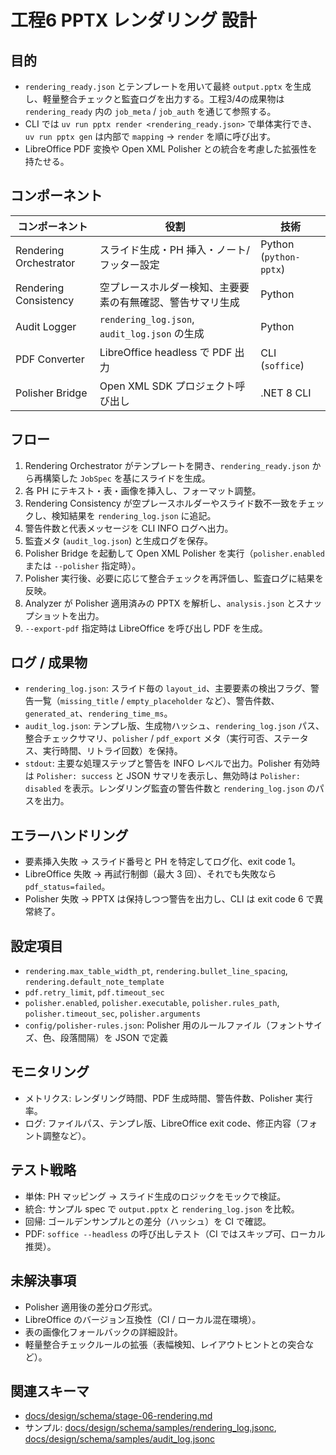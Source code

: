 # 工程6 PPTX レンダリング 設計

## 目的
- `rendering_ready.json` とテンプレートを用いて最終 `output.pptx` を生成し、軽量整合チェックと監査ログを出力する。工程3/4の成果物は `rendering_ready` 内の `job_meta` / `job_auth` を通じて参照する。
- CLI では `uv run pptx render <rendering_ready.json>` で単体実行でき、`uv run pptx gen` は内部で `mapping` → `render` を順に呼び出す。
- LibreOffice PDF 変換や Open XML Polisher との統合を考慮した拡張性を持たせる。

## コンポーネント
| コンポーネント | 役割 | 技術 |
| --- | --- | --- |
| Rendering Orchestrator | スライド生成・PH 挿入・ノート/フッター設定 | Python (`python-pptx`) |
| Rendering Consistency | 空プレースホルダー検知、主要要素の有無確認、警告サマリ生成 | Python |
| Audit Logger | `rendering_log.json`, `audit_log.json` の生成 | Python |
| PDF Converter | LibreOffice headless で PDF 出力 | CLI (`soffice`) |
| Polisher Bridge | Open XML SDK プロジェクト呼び出し | .NET 8 CLI |

## フロー
1. Rendering Orchestrator がテンプレートを開き、`rendering_ready.json` から再構築した `JobSpec` を基にスライドを生成。  
2. 各 PH にテキスト・表・画像を挿入し、フォーマット調整。  
3. Rendering Consistency が空プレースホルダーやスライド数不一致をチェックし、検知結果を `rendering_log.json` に追記。  
4. 警告件数と代表メッセージを CLI INFO ログへ出力。  
5. 監査メタ (`audit_log.json`) と生成ログを保存。  
6. Polisher Bridge を起動して Open XML Polisher を実行（`polisher.enabled` または `--polisher` 指定時）。  
7. Polisher 実行後、必要に応じて整合チェックを再評価し、監査ログに結果を反映。  
8. Analyzer が Polisher 適用済みの PPTX を解析し、`analysis.json` とスナップショットを出力。  
9. `--export-pdf` 指定時は LibreOffice を呼び出し PDF を生成。  

## ログ / 成果物
- `rendering_log.json`: スライド毎の `layout_id`、主要要素の検出フラグ、警告一覧（`missing_title` / `empty_placeholder` など）、警告件数、`generated_at`、`rendering_time_ms`。
- `audit_log.json`: テンプレ版、生成物ハッシュ、`rendering_log.json` パス、整合チェックサマリ、`polisher` / `pdf_export` メタ（実行可否、ステータス、実行時間、リトライ回数）を保持。
- `stdout`: 主要な処理ステップと警告を INFO レベルで出力。Polisher 有効時は `Polisher: success` と JSON サマリを表示し、無効時は `Polisher: disabled` を表示。レンダリング監査の警告件数と `rendering_log.json` のパスを出力。

## エラーハンドリング
- 要素挿入失敗 → スライド番号と PH を特定してログ化、exit code 1。
- LibreOffice 失敗 → 再試行制御（最大 3 回）、それでも失敗なら `pdf_status=failed`。
- Polisher 失敗 → PPTX は保持しつつ警告を出力し、CLI は exit code 6 で異常終了。

## 設定項目
- `rendering.max_table_width_pt`, `rendering.bullet_line_spacing`, `rendering.default_note_template`
- `pdf.retry_limit`, `pdf.timeout_sec`
- `polisher.enabled`, `polisher.executable`, `polisher.rules_path`, `polisher.timeout_sec`, `polisher.arguments`
- `config/polisher-rules.json`: Polisher 用のルールファイル（フォントサイズ、色、段落間隔）を JSON で定義

## モニタリング
- メトリクス: レンダリング時間、PDF 生成時間、警告件数、Polisher 実行率。
- ログ: ファイルパス、テンプレ版、LibreOffice exit code、修正内容（フォント調整など）。

## テスト戦略
- 単体: PH マッピング → スライド生成のロジックをモックで検証。
- 統合: サンプル spec で `output.pptx` と `rendering_log.json` を比較。
- 回帰: ゴールデンサンプルとの差分（ハッシュ）を CI で確認。
- PDF: `soffice --headless` の呼び出しテスト（CI ではスキップ可、ローカル推奨）。

## 未解決事項
- Polisher 適用後の差分ログ形式。
- LibreOffice のバージョン互換性（CI / ローカル混在環境）。
- 表の画像化フォールバックの詳細設計。
- 軽量整合チェックルールの拡張（表幅検知、レイアウトヒントとの突合など）。

## 関連スキーマ
- [docs/design/schema/stage-06-rendering.md](../schema/stage-06-rendering.md)
- サンプル: [docs/design/schema/samples/rendering_log.jsonc](../schema/samples/rendering_log.jsonc), [docs/design/schema/samples/audit_log.jsonc](../schema/samples/audit_log.jsonc)
